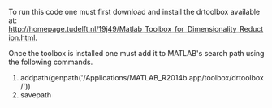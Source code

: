 To run this code one must first download and install the drtoolbox available at: http://homepage.tudelft.nl/19j49/Matlab_Toolbox_for_Dimensionality_Reduction.html.

Once the toolbox is installed one must add it to MATLAB's search path using the following commands.

1) addpath(genpath('/Applications/MATLAB_R2014b.app/toolbox/drtoolbox/'))
2) savepath 